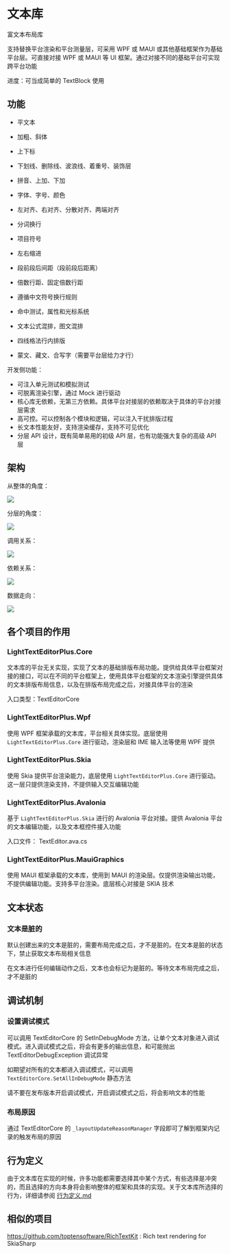 # 文本库

富文本布局库

支持替换平台渲染和平台测量层，可采用 WPF 或 MAUI 或其他基础框架作为基础平台层。可直接对接 WPF 或 MAUI 等 UI 框架。通过对接不同的基础平台可实现跨平台功能

进度：可当成简单的 TextBlock 使用

## 功能

- 平文本
- 加粗、斜体
- 上下标
- 下划线、删除线、波浪线、着重号、装饰层
- 拼音、上加、下加
- 字体、字号、颜色
- 左对齐、右对齐、分散对齐、两端对齐
- 分词换行
- 项目符号
- 左右缩进
- 段前段后间距（段前段后距离）
- 倍数行距、固定倍数行距
- 遵循中文符号换行规则
- 命中测试，属性和光标系统
- 文本公式混排，图文混排
- 四线格法行内排版

- 蒙文、藏文、合写字（需要平台层给力才行）

开发侧功能：

- 可注入单元测试和模拟测试
- 可脱离渲染引擎，通过 Mock 进行驱动
- 核心库无依赖，无第三方依赖。具体平台对接层的依赖取决于具体的平台对接层需求
- 高可控。可以控制各个模块和逻辑，可以注入干扰排版过程
- 长文本性能友好，支持渲染缓存，支持不可见优化
- 分层 API 设计，既有简单易用的初级 API 层，也有功能强大复杂的高级 API 层

## 架构

从整体的角度：

![](http://cdn.lindexi.site/lindexi%2F202211916957655.jpg)

分层的角度：

![](http://cdn.lindexi.site/lindexi%2F20221191610494994.jpg)

调用关系：

![](http://cdn.lindexi.site/lindexi%2F20221191611114337.jpg)

依赖关系：

![](http://cdn.lindexi.site/lindexi%2F20221191611321914.jpg)

数据走向：

![](http://cdn.lindexi.site/lindexi%2F20221192012258129.jpg)

## 各个项目的作用

### LightTextEditorPlus.Core

文本库的平台无关实现，实现了文本的基础排版布局功能。提供给具体平台框架对接的接口，可以在不同的平台框架上，使用具体平台框架的文本渲染引擎提供具体的文本排版布局信息，以及在排版布局完成之后，对接具体平台的渲染

入口类型：TextEditorCore

### LightTextEditorPlus.Wpf

使用 WPF 框架承载的文本库，平台相关具体实现。底层使用 `LightTextEditorPlus.Core` 进行驱动，渲染层和 IME 输入法等使用 WPF 提供

### LightTextEditorPlus.Skia

使用 Skia 提供平台渲染能力，底层使用 `LightTextEditorPlus.Core` 进行驱动。这一层只提供渲染支持，不提供输入交互编辑功能

### LightTextEditorPlus.Avalonia

基于 `LightTextEditorPlus.Skia` 进行的 Avalonia 平台对接。提供 Avalonia 平台的文本编辑功能，以及文本框控件接入功能

入口文件： TextEditor.ava.cs

### LightTextEditorPlus.MauiGraphics

使用 MAUI 框架承载的文本库，使用到 MAUI 的渲染层。仅提供渲染输出功能，不提供编辑功能。支持多平台渲染。底层核心对接是 SKIA 技术

## 文本状态

### 文本是脏的

默认创建出来的文本是脏的，需要布局完成之后，才不是脏的。在文本是脏的状态下，禁止获取文本布局相关信息

在文本进行任何编辑动作之后，文本也会标记为是脏的。等待文本布局完成之后，才不是脏的

## 调试机制

### 设置调试模式

可以调用 TextEditorCore 的 SetInDebugMode 方法，让单个文本对象进入调试模式。进入调试模式之后，将会有更多的输出信息，和可能抛出 TextEditorDebugException 调试异常

如期望对所有的文本都进入调试模式，可以调用 `TextEditorCore.SetAllInDebugMode` 静态方法

请不要在发布版本开启调试模式，开启调试模式之后，将会影响文本的性能

### 布局原因

通过 TextEditorCore 的 `_layoutUpdateReasonManager` 字段即可了解到框架内记录的触发布局的原因

## 行为定义

由于文本库在实现的时候，许多功能都需要选择其中某个方式，有些选择是冲突的，而且选择的方向本身将会影响整体的框架和具体的实现。关于文本库所选择的行为，详细请参阅 [行为定义.md](./行为定义.md)

## 相似的项目

https://github.com/toptensoftware/RichTextKit : Rich text rendering for SkiaSharp


